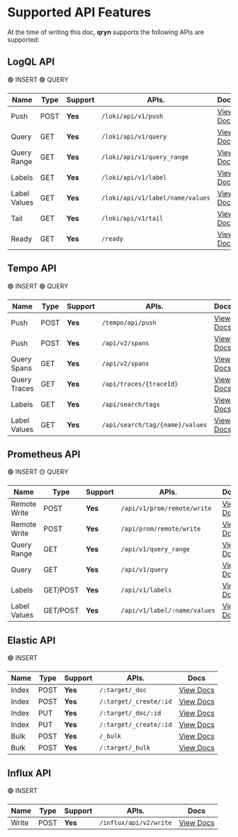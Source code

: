 # Supported API Features

At the time of writing this doc, **qryn** supports the following APIs are supported:

## LogQL API

🟢 INSERT 🟢 QUERY

| **Name**             | **Type**         | **Support**         | **APIs.**               | **Docs**    
|----------------------|------------------|---------------------|-------------------------|--------------
| Push                 | POST             | **Yes**             | `/loki/api/v1/push`        | [View Docs](https://github.com/metrico/qryn/wiki/HTTP-API#lokiapiv1push)
| Query                | GET              | **Yes**             | `/loki/api/v1/query`       | [View Docs](https://github.com/metrico/qryn/wiki/HTTP-API#lokiapiv1query)
| Query Range          | GET              | **Yes**             | `/loki/api/v1/query_range` | [View Docs](https://github.com/metrico/qryn/wiki/HTTP-API#lokiapiv1query_range)
| Labels               | GET              | **Yes**             | `/loki/api/v1/label`       | [View Docs](https://github.com/metrico/qryn/wiki/HTTP-API#lokiapiv1label)
| Label Values         | GET              | **Yes**             | `/loki/api/v1/label/name/values` | [View Docs](https://github.com/metrico/qryn/wiki/HTTP-API#lokiapiv1labelnamevalues)
| Tail                 | GET              | **Yes**             | `/loki/api/v1/tail`        | [View Docs](https://github.com/metrico/qryn/wiki/HTTP-API#lokiapiv1tail)
| Ready                | GET              | **Yes**             | `/ready`                   | [View Docs](https://github.com/metrico/qryn/wiki/HTTP-API#logql-http-api)


## Tempo API

🟢 INSERT 🟢 QUERY

| **Name**             | **Type**           | **Support**         | **APIs.**                         | **Docs**    
|----------------------|--------------------|---------------------|-----------------------------------|--------------
| Push                 | POST               | **Yes**             | `/tempo/api/push`                    | [View Docs](/api/tempo.md)
| Push                 | POST               | **Yes**             | `/api/v2/spans`                      | [View Docs](/api/tempo.md)
| Query Spans          | GET                | **Yes**             | `/api/v2/spans`                      | [View Docs](/api/tempo.md)
| Query Traces         | GET                | **Yes**             | `/api/traces/{traceId}`              | [View Docs](/api/tempo.md)
| Labels               | GET                | **Yes**             | `/api/search/tags`                   | [View Docs](/api/tempo.md)
| Label Values         | GET                | **Yes**             | `/api/search/tag/{name}/values`      | [View Docs](/api/tempo.md)


## Prometheus API

🟢 INSERT 🟡 QUERY


| **Name**             | **Type**           | **Support**         | **APIs.**                         | **Docs**    
|----------------------|--------------------|---------------------|-----------------------------------|--------------
| Remote Write         | POST               | **Yes**             | `/api/v1/prom/remote/write`       | [View Docs](https://github.com/metrico/qryn/blob/master/qryn.js#L388)
| Remote Write         | POST               | **Yes**             | `/api/prom/remote/write`          | [View Docs](https://github.com/metrico/qryn/blob/master/qryn.js#L388)
| Query Range          | GET                | **Yes**             | `/api/v1/query_range`             | [View Docs](https://github.com/metrico/qryn/blob/master/qryn.js#L392)
| Query                | GET                | **Yes**             | `/api/v1/query`                   | [View Docs](https://github.com/metrico/qryn/blob/master/qryn.js#L392)
| Labels                | GET/POST           | **Yes**             | `/api/v1/labels`                 | [View Docs](https://github.com/metrico/qryn/blob/master/qryn.js#L392)
| Label Values          | GET/POST           | **Yes**             | `/api/v1/label/:name/values`     | [View Docs](https://github.com/metrico/qryn/blob/master/qryn.js#L392)


## Elastic API

🟢 INSERT

| **Name**             | **Type**           | **Support**         | **APIs.**                         | **Docs**    
|----------------------|--------------------|---------------------|-----------------------------------|--------------
| Index                | POST               | **Yes**             | `/:target/_doc`                   | [View Docs](https://github.com/metrico/qryn/blob/master/qryn.js#L318)
| Index                | POST               | **Yes**             | `/:target/_create/:id`            | [View Docs](https://github.com/metrico/qryn/blob/master/qryn.js#L318)
| Index                | PUT                | **Yes**             | `/:target/_doc/:id`               | [View Docs](https://github.com/metrico/qryn/blob/master/qryn.js#L318)
| Index                | PUT                | **Yes**             | `/:target/_create/:id`            | [View Docs](https://github.com/metrico/qryn/blob/master/qryn.js#L318)
| Bulk                 | POST               | **Yes**             | `/_bulk`                          | [View Docs](https://github.com/metrico/qryn/blob/master/qryn.js#L318)
| Bulk                 | POST               | **Yes**             | `/:target/_bulk`                  | [View Docs](https://github.com/metrico/qryn/blob/master/qryn.js#L318)


## Influx API

🟢 INSERT

| **Name**             | **Type**           | **Support**         | **APIs.**                         | **Docs**    
|----------------------|--------------------|---------------------|-----------------------------------|--------------
| Write                | POST               | **Yes**             | `/influx/api/v2/write`            | [View Docs](https://github.com/metrico/qryn/blob/master/qryn.js#L388)

